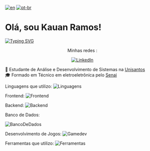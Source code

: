 [![en](https://img.shields.io/badge/lang-en-red.svg)](https://github.com/Kauan231/Kauan231/blob/main/README.md)
[![pt-br](https://img.shields.io/badge/lang-pt--br-green.svg)](https://github.com/Kauan231/Kauan231/blob/main/README.pt-br.md)

<h1> Olá, sou Kauan Ramos! </h1>

[![Typing SVG](https://readme-typing-svg.herokuapp.com?font=Fira+Code&size=15&pause=1000&color=000000&multiline=false&repeat=false&random=false&height=50&lines=Desenvolvedor+de+Jogos%2FBackend)](https://git.io/typing-svg)

<div align='center'>
Minhas redes :

[![LinkedIn](https://img.shields.io/badge/LinkedIn-0077B5?style=for-the-badge&logo=linkedin&logoColor=white)](https://www.linkedin.com/in/kauan-ramos/)
</div>

:blue_book: Estudante de Análise e Desenvolvimento de Sistemas na <a href="https://www.unisantos.br/" /> Unisantos </a>
<br>
:mortar_board: Formado em Técnico em eletroeletrônica pelo <a href="https://santos.sp.senai.br/" /> Senai </a>

Linguagens que utilizo:
![Linguagens](https://skillicons.dev/icons?i=cs,cpp,js)
  
Frontend:
![Frontend](https://skillicons.dev/icons?i=js,react,bootstrap,html,css)

Backend:
![Backend](https://skills.thijs.gg/icons?i=nodejs)

Banco de Dados:

![BancoDeDados](https://skills.thijs.gg/icons?i=mysql,mongodb)


Desenvolvimento de Jogos:
![Gamedev](https://skills.thijs.gg/icons?i=unity,blender)

Ferramentas que utilizo:
![Ferramentas](https://skills.thijs.gg/icons?i=visual-studio-code,git,github,figma)

